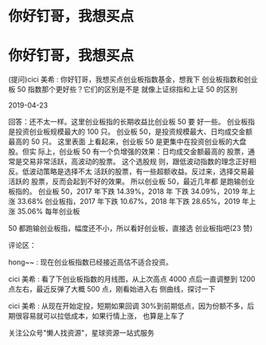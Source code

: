 # 你好钉哥，我想买点

# 你好钉哥，我想买点

(提问)cici 美希 : 你好钉哥，我想买点创业板指数基金，想我下 创业板指数和创业板 50 指数那个更好些？它们的区别是不是 就像上证综指和上证 50 的区别

2019-04-23

回答：还不太一样。这里创业板指的长期收益比创业板 50 要 好一些。 创业板指是投资创业板规模最大的 100 只。 创业板 50，是投资规模最大、日均成交金额最高的 50 只。 这里表面 上看起来，创业板 50 是更集中在投资创业板的大盘股。但实 际上，创业板 50 有一个负增强的效果：日均成交金额最高的 股票，通常是交易非常活跃，高波动的股票。 这个选股规 则，跟低波动指数的理念正好相反。低波动策略是选择不太 活跃的股票，有一些超额收益。反过来，选择交易最活跃的 股票，反而会起到不好的效果。 所以创业板 50，最近几年都 是跑输创业板指的。 创业板 50，2017 年下跌 14.39%，2018 年 下跌 34.09%，2019 年上涨 33.68% 创业板指，2017 年下跌 10.67%，2018 年下跌 28.65%，2019 年上涨 35.06% 每年创业板

50 都跑输创业板指，幅度还不小，所以看好创业板，直接选 创业板指吧(23 赞)

评论区：

hong~~ : 现在创业板指数已经接近高估不适合投资。

cici 美希 : 看了下创业板指数的月线图，从上次高点 4000 点后一直调整到 1200 点左右，最近反弹了大概 500 点，刚看始进入右 侧曲线，探讨一下

cici 美希 : 从现在开始定投，短期如果回调 30%到前期低点，因为份额不多，后期很容易就可以拉低成本，如果行情上涨， 也算是上车了

关注公众号"懒人找资源"，星球资源一站式服务